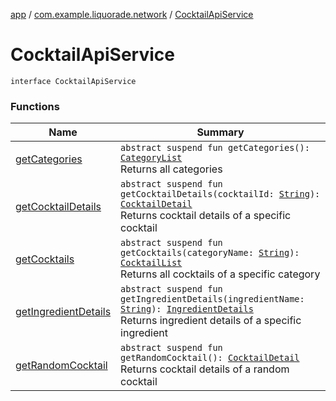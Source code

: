 [app](../../index.md) / [com.example.liquorade.network](../index.md) / [CocktailApiService](./index.md)

# CocktailApiService

`interface CocktailApiService`

### Functions

| Name | Summary |
|---|---|
| [getCategories](get-categories.md) | `abstract suspend fun getCategories(): `[`CategoryList`](../../com.example.liquorade.domain/-category-list/index.md)<br>Returns all categories |
| [getCocktailDetails](get-cocktail-details.md) | `abstract suspend fun getCocktailDetails(cocktailId: `[`String`](https://kotlinlang.org/api/latest/jvm/stdlib/kotlin/-string/index.html)`): `[`CocktailDetail`](../../com.example.liquorade.domain/-cocktail-detail/index.md)<br>Returns cocktail details of a specific cocktail |
| [getCocktails](get-cocktails.md) | `abstract suspend fun getCocktails(categoryName: `[`String`](https://kotlinlang.org/api/latest/jvm/stdlib/kotlin/-string/index.html)`): `[`CocktailList`](../../com.example.liquorade.domain/-cocktail-list/index.md)<br>Returns all cocktails of a specific category |
| [getIngredientDetails](get-ingredient-details.md) | `abstract suspend fun getIngredientDetails(ingredientName: `[`String`](https://kotlinlang.org/api/latest/jvm/stdlib/kotlin/-string/index.html)`): `[`IngredientDetails`](../../com.example.liquorade.domain/-ingredient-details/index.md)<br>Returns ingredient details of a specific ingredient |
| [getRandomCocktail](get-random-cocktail.md) | `abstract suspend fun getRandomCocktail(): `[`CocktailDetail`](../../com.example.liquorade.domain/-cocktail-detail/index.md)<br>Returns cocktail details of a random cocktail |
